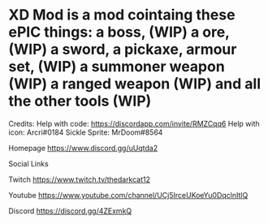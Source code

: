# XD Mod is a mod cointaing these ePIC things: a boss, (WIP) a ore, (WIP) a sword, a pickaxe, armour set, (WIP) a summoner weapon (WIP) a ranged weapon (WIP) and all the other tools (WIP)
Credits:
Help with code: https://discordapp.com/invite/RMZCqq6
Help with icon: Arcri#0184 
Sickle Sprite: MrDoom#8564

Homepage
https://www.discord.gg/uUqtda2

Social Links

Twitch
https://www.twitch.tv/thedarkcat12

Youtube
https://www.youtube.com/channel/UCj5IrceUKoeYu0DqclnItlQ

Discord
https://discord.gg/4ZExmkQ
